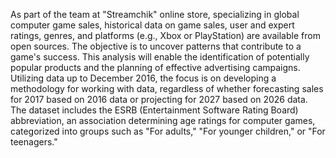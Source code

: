 As part of the team at "Streamchik" online store, specializing in global computer game sales, historical data on game sales, user and expert ratings, genres, and platforms (e.g., Xbox or PlayStation) are available from open sources. The objective is to uncover patterns that contribute to a game's success. This analysis will enable the identification of potentially popular products and the planning of effective advertising campaigns. Utilizing data up to December 2016, the focus is on developing a methodology for working with data, regardless of whether forecasting sales for 2017 based on 2016 data or projecting for 2027 based on 2026 data. The dataset includes the ESRB (Entertainment Software Rating Board) abbreviation, an association determining age ratings for computer games, categorized into groups such as "For adults," "For younger children," or "For teenagers."
